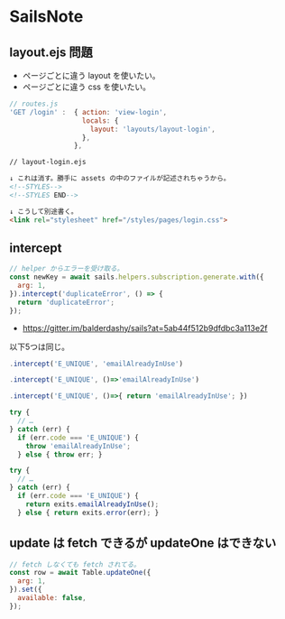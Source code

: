 SailsNote
===

## layout.ejs 問題

- ページごとに違う layout を使いたい。
- ページごとに違う css を使いたい。

```javascript
// routes.js
'GET /login' :  { action: 'view-login',
                  locals: {
                    layout: 'layouts/layout-login',
                  },
                },
```

```html
// layout-login.ejs

↓ これは消す。勝手に assets の中のファイルが記述されちゃうから。
<!--STYLES-->
<!--STYLES END-->

↓ こうして別途書く。
<link rel="stylesheet" href="/styles/pages/login.css">
```

## intercept

```javascript
// helper からエラーを受け取る。
const newKey = await sails.helpers.subscription.generate.with({
  arg: 1,
}).intercept('duplicateError', () => {
  return 'duplicateError';
});
```

- https://gitter.im/balderdashy/sails?at=5ab44f512b9dfdbc3a113e2f

以下5つは同じ。

```JavaScript
.intercept('E_UNIQUE', 'emailAlreadyInUse')

.intercept('E_UNIQUE', ()=>'emailAlreadyInUse')

.intercept('E_UNIQUE', ()=>{ return 'emailAlreadyInUse'; })

try {
  // …
} catch (err) {
  if (err.code === 'E_UNIQUE') {
    throw 'emailAlreadyInUse';
  } else { throw err; }

try {
  // …
} catch (err) {
  if (err.code === 'E_UNIQUE') {
    return exits.emailAlreadyInUse();
  } else { return exits.error(err); }
```

## update は fetch できるが updateOne はできない

```javascript
// fetch しなくても fetch されてる。
const row = await Table.updateOne({
  arg: 1,
}).set({
  available: false,
});
```

